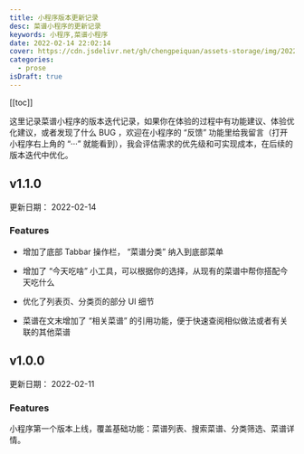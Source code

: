 ```yaml
---
title: 小程序版本更新记录
desc: 菜谱小程序的更新记录
keywords: 小程序,菜谱小程序
date: 2022-02-14 22:02:14
cover: https://cdn.jsdelivr.net/gh/chengpeiquan/assets-storage/img/2022/01/20220215133323.jpg
categories:
  - prose
isDraft: true
---
```


[[toc]]

这里记录菜谱小程序的版本迭代记录，如果你在体验的过程中有功能建议、体验优化建议，或者发现了什么 BUG ，欢迎在小程序的 “反馈” 功能里给我留言（打开小程序右上角的 “···” 就能看到），我会评估需求的优先级和可实现成本，在后续的版本迭代中优化。

## v1.1.0

更新日期： 2022-02-14

### Features

- 增加了底部 Tabbar 操作栏， “菜谱分类” 纳入到底部菜单

- 增加了 “今天吃啥” 小工具，可以根据你的选择，从现有的菜谱中帮你搭配今天吃什么

- 优化了列表页、分类页的部分 UI 细节

- 菜谱在文末增加了 “相关菜谱” 的引用功能，便于快速查阅相似做法或者有关联的其他菜谱

## v1.0.0

更新日期： 2022-02-11

### Features

小程序第一个版本上线，覆盖基础功能：菜谱列表、搜索菜谱、分类筛选、菜谱详情。
